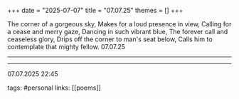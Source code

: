+++
date = "2025-07-07"
title = "07.07.25"
themes = []
+++

The corner of a gorgeous sky,
Makes for a loud presence in view,
Calling for a cease and merry gaze,
Dancing in such vibrant blue,
The forever call and ceaseless glory,
Drips off the corner to man's seat below,
Calls him to contemplate that mighty fellow.
07.07.25

---



---

07.07.2025 22:45

tags: #personal
links: [[poems]]
